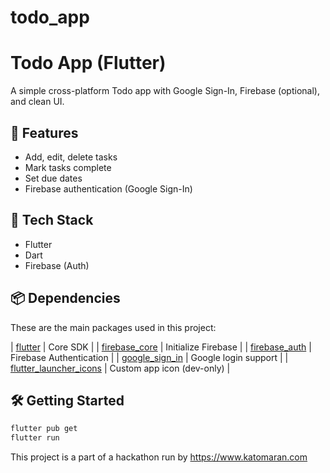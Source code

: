 # todo_app

# Todo App (Flutter)

A simple cross-platform Todo app with Google Sign-In, Firebase (optional), and clean UI.

## 📱 Features
- Add, edit, delete tasks
- Mark tasks complete
- Set due dates
- Firebase authentication (Google Sign-In)

## 🚀 Tech Stack
- Flutter
- Dart
- Firebase (Auth)

## 📦 Dependencies

These are the main packages used in this project:

| [flutter](https://flutter.dev) | Core SDK |
| [firebase_core](https://pub.dev/packages/firebase_core) | Initialize Firebase |
| [firebase_auth](https://pub.dev/packages/firebase_auth) | Firebase Authentication |
| [google_sign_in](https://pub.dev/packages/google_sign_in) | Google login support |
| [flutter_launcher_icons](https://pub.dev/packages/flutter_launcher_icons) | Custom app icon (dev-only) |


## 🛠 Getting Started
```bash
flutter pub get
flutter run
```


This project is a part of a hackathon run by
https://www.katomaran.com